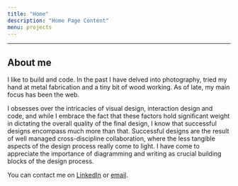 ```yaml
---
title: "Home"
description: "Home Page Content"
menu: projects
---
```

___

## About me

I like to build and code. In the past I have delved into photography, tried my hand at metal fabrication and a tiny bit of wood working. As of late, my main focus has been the web.

I obsesses over the intricacies of visual design, interaction design and code, and while I embrace the fact that these factors hold significant weight in dictating the overall quality of the final design, I know that successful designs encompass much more than that. Successful designs are the result of well managed cross-discipline collaboration, where the less tangible aspects of the design process really come to light. I have come to appreciate the importance of diagramming and writing as crucial building blocks of the design process.

You can contact me on [LinkedIn](https://www.linkedin.com/in/saleh-lootah/) or [email](saleh.lootah3@gmail.com).
